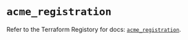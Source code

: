 # `acme_registration`

Refer to the Terraform Registory for docs: [`acme_registration`](https://www.terraform.io/docs/providers/acme/r/registration).
